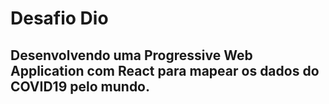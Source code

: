 # Desafio Dio
## Desenvolvendo uma Progressive Web Application com React para mapear os dados do COVID19 pelo mundo.
